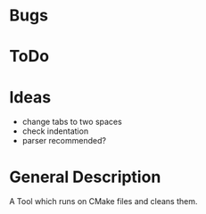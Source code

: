 ﻿# Bugs

# ToDo

# Ideas
* change tabs to two spaces
* check indentation
* parser recommended?

# General Description
A Tool which runs on CMake files and cleans them.